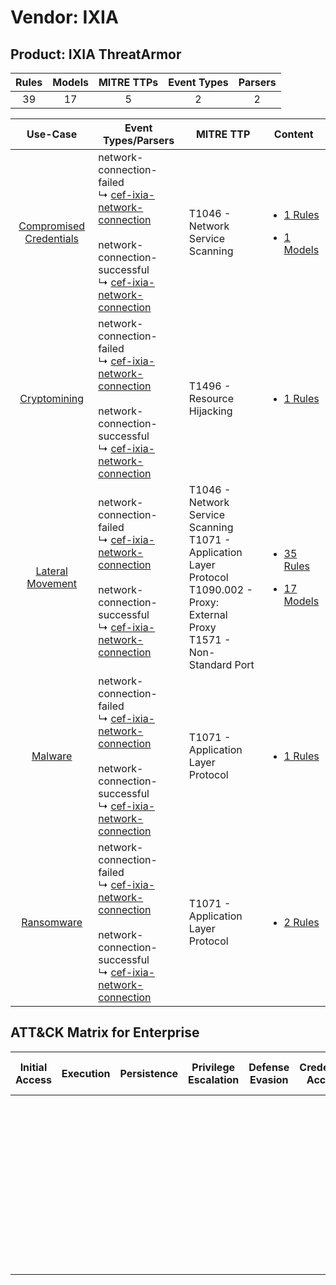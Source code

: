 Vendor: IXIA
============
Product: IXIA ThreatArmor
-------------------------
| Rules | Models | MITRE TTPs | Event Types | Parsers |
|:-----:|:------:|:----------:|:-----------:|:-------:|
|  39   |   17   |     5      |      2      |    2    |

|                                  Use-Case                                  | Event Types/Parsers                                                                                                                                                                                                                                      | MITRE TTP                                                                                                                                    | Content                                                                                                                  |
|:--------------------------------------------------------------------------:| -------------------------------------------------------------------------------------------------------------------------------------------------------------------------------------------------------------------------------------------------------- | -------------------------------------------------------------------------------------------------------------------------------------------- | ------------------------------------------------------------------------------------------------------------------------ |
| [Compromised Credentials](../../../UseCases/uc_compromised_credentials.md) |  network-connection-failed<br> ↳ [cef-ixia-network-connection](Parsers/parserContent_cef-ixia-network-connection.md)<br><br> network-connection-successful<br> ↳ [cef-ixia-network-connection](Parsers/parserContent_cef-ixia-network-connection.md)<br> | T1046 - Network Service Scanning<br>                                                                                                         | [<ul><li>1 Rules</li></ul><ul><li>1 Models</li></ul>](Rules_Models/r_m_ixia_ixia_threatarmor_Compromised_Credentials.md) |
|            [Cryptomining](../../../UseCases/uc_cryptomining.md)            |  network-connection-failed<br> ↳ [cef-ixia-network-connection](Parsers/parserContent_cef-ixia-network-connection.md)<br><br> network-connection-successful<br> ↳ [cef-ixia-network-connection](Parsers/parserContent_cef-ixia-network-connection.md)<br> | T1496 - Resource Hijacking<br>                                                                                                               | [<ul><li>1 Rules</li></ul>](Rules_Models/r_m_ixia_ixia_threatarmor_Cryptomining.md)                                      |
|        [Lateral Movement](../../../UseCases/uc_lateral_movement.md)        |  network-connection-failed<br> ↳ [cef-ixia-network-connection](Parsers/parserContent_cef-ixia-network-connection.md)<br><br> network-connection-successful<br> ↳ [cef-ixia-network-connection](Parsers/parserContent_cef-ixia-network-connection.md)<br> | T1046 - Network Service Scanning<br>T1071 - Application Layer Protocol<br>T1090.002 - Proxy: External Proxy<br>T1571 - Non-Standard Port<br> | [<ul><li>35 Rules</li></ul><ul><li>17 Models</li></ul>](Rules_Models/r_m_ixia_ixia_threatarmor_Lateral_Movement.md)      |
|                 [Malware](../../../UseCases/uc_malware.md)                 |  network-connection-failed<br> ↳ [cef-ixia-network-connection](Parsers/parserContent_cef-ixia-network-connection.md)<br><br> network-connection-successful<br> ↳ [cef-ixia-network-connection](Parsers/parserContent_cef-ixia-network-connection.md)<br> | T1071 - Application Layer Protocol<br>                                                                                                       | [<ul><li>1 Rules</li></ul>](Rules_Models/r_m_ixia_ixia_threatarmor_Malware.md)                                           |
|              [Ransomware](../../../UseCases/uc_ransomware.md)              |  network-connection-failed<br> ↳ [cef-ixia-network-connection](Parsers/parserContent_cef-ixia-network-connection.md)<br><br> network-connection-successful<br> ↳ [cef-ixia-network-connection](Parsers/parserContent_cef-ixia-network-connection.md)<br> | T1071 - Application Layer Protocol<br>                                                                                                       | [<ul><li>2 Rules</li></ul>](Rules_Models/r_m_ixia_ixia_threatarmor_Ransomware.md)                                        |

ATT&CK Matrix for Enterprise
----------------------------
| Initial Access | Execution | Persistence | Privilege Escalation | Defense Evasion | Credential Access | Discovery                                                                     | Lateral Movement | Collection | Command and Control                                                                                                                                                                                                                                                                           | Exfiltration | Impact                                                                  |
| -------------- | --------- | ----------- | -------------------- | --------------- | ----------------- | ----------------------------------------------------------------------------- | ---------------- | ---------- | --------------------------------------------------------------------------------------------------------------------------------------------------------------------------------------------------------------------------------------------------------------------------------------------- | ------------ | ----------------------------------------------------------------------- |
|                |           |             |                      |                 |                   | [Network Service Scanning](https://attack.mitre.org/techniques/T1046)<br><br> |                  |            | [Non-Standard Port](https://attack.mitre.org/techniques/T1571)<br><br>[Proxy: External Proxy](https://attack.mitre.org/techniques/T1090/002)<br><br>[Application Layer Protocol](https://attack.mitre.org/techniques/T1071)<br><br>[Proxy](https://attack.mitre.org/techniques/T1090)<br><br> |              | [Resource Hijacking](https://attack.mitre.org/techniques/T1496)<br><br> |